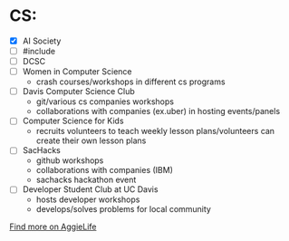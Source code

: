 # CS:
- [x] AI Society
- [ ] #include
- [ ] DCSC
- [ ] Women in Computer Science
  - crash courses/workshops in different cs programs 
- [ ] Davis Computer Science Club
  - git/various cs companies workshops
  - collaborations with companies (ex.uber) in hosting events/panels
- [ ] Computer Science for Kids
  - recruits volunteers to teach weekly lesson plans/volunteers can create their own lesson plans
- [ ] SacHacks
  - github workshops
  - collaborations with companies (IBM)
  - sachacks hackathon event
- [ ] Developer Student Club at UC Davis
  - hosts developer workshops
  - develops/solves problems for local community

[Find more on AggieLife](https://aggielife.ucdavis.edu/organizations?categories=9248)
